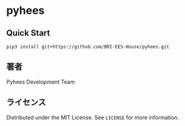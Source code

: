# pyhees

## Quick Start

```
pip3 install git+https://github.com/BRI-EES-House/pyhees.git
```

## 著者

Pyhees Development Team

## ライセンス

Distributed under the MIT License. See `LICENSE` for more information.
